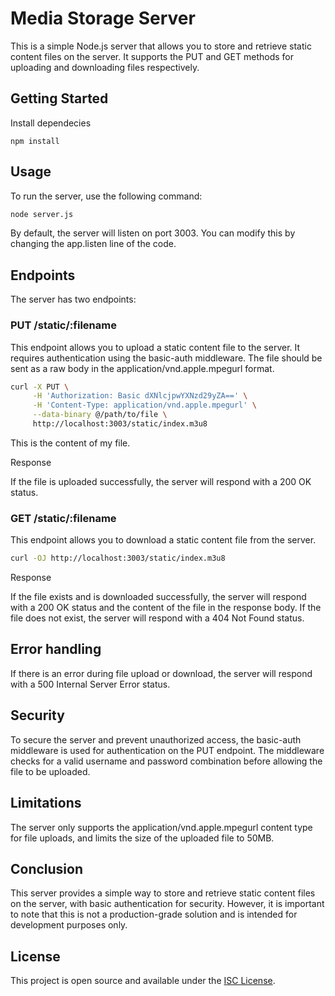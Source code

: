 # Media Storage Server

This is a simple Node.js server that allows you to store and retrieve static content files on the server. It supports the PUT and GET methods for uploading and downloading files respectively.

## Getting Started

Install dependecies

```
npm install
```

## Usage

To run the server, use the following command:

```sh
node server.js
```

By default, the server will listen on port 3003. You can modify this by changing the app.listen line of the code.

## Endpoints

The server has two endpoints:

### PUT /static/:filename

This endpoint allows you to upload a static content file to the server. It requires authentication using the basic-auth middleware. The file should be sent as a raw body in the application/vnd.apple.mpegurl format.

```sh
curl -X PUT \
     -H 'Authorization: Basic dXNlcjpwYXNzd29yZA==' \
     -H 'Content-Type: application/vnd.apple.mpegurl' \
     --data-binary @/path/to/file \
     http://localhost:3003/static/index.m3u8
```

This is the content of my file.

Response

If the file is uploaded successfully, the server will respond with a 200 OK status.

### GET /static/:filename

This endpoint allows you to download a static content file from the server.

```sh
curl -OJ http://localhost:3003/static/index.m3u8
```

Response

If the file exists and is downloaded successfully, the server will respond with a 200 OK status and the content of the file in the response body. If the file does not exist, the server will respond with a 404 Not Found status.

## Error handling

If there is an error during file upload or download, the server will respond with a 500 Internal Server Error status.

## Security

To secure the server and prevent unauthorized access, the basic-auth middleware is used for authentication on the PUT endpoint. The middleware checks for a valid username and password combination before allowing the file to be uploaded.

## Limitations

The server only supports the application/vnd.apple.mpegurl content type for file uploads, and limits the size of the uploaded file to 50MB.

## Conclusion

This server provides a simple way to store and retrieve static content files on the server, with basic authentication for security. However, it is important to note that this is not a production-grade solution and is intended for development purposes only.

## License

This project is open source and available under the [ISC License](https://opensource.org/licenses/ISC).
